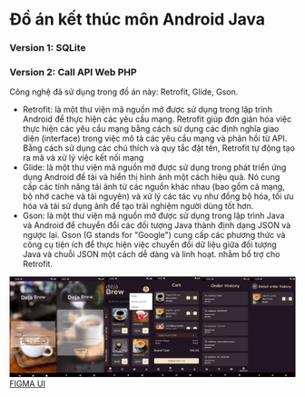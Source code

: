 # Đồ án kết thúc môn Android Java

### Version 1: SQLite

### Version 2: Call API Web PHP

Công nghệ đã sử dụng trong đồ án này: Retrofit, Glide, Gson.

- Retrofit: là một thư viện mã nguồn mở được sử dụng trong lập trình Android để thực hiện các yêu cầu mạng. Retrofit giúp đơn giản hóa việc thực hiện các yêu cầu mạng bằng cách sử dụng các định nghĩa giao diện (interface) trong việc mô tả các yêu cầu mạng và phản hồi từ API. Bằng cách sử dụng các chú thích và quy tắc đặt tên, Retrofit tự động tạo ra mã và xử lý việc kết nối mạng
- Glide: là một thư viện mã nguồn mở được sử dụng trong phát triển ứng dụng Android để tải và hiển thị hình ảnh một cách hiệu quả. Nó cung cấp các tính năng tải ảnh từ các nguồn khác nhau (bao gồm cả mạng, bộ nhớ cache và tài nguyên) và xử lý các tác vụ như đồng bộ hóa, tối ưu hóa và tái sử dụng ảnh để tạo trải nghiệm người dùng tốt hơn.
- Gson: là một thư viện mã nguồn mở được sử dụng trong lập trình Java và Android để chuyển đổi các đối tượng Java thành định dạng JSON và ngược lại. Gson (G stands for "Google") cung cấp các phương thức và công cụ tiện ích để thực hiện việc chuyển đổi dữ liệu giữa đối tượng Java và chuỗi JSON một cách dễ dàng và linh hoạt. nhằm bổ trợ cho Retrofit.

![alt text](https://github.com/nguynvanky/CoffeeShop-Android/blob/main/img.png)
[FIGMA UI](https://www.figma.com/file/BzAxxB6KEmcfAQ789zi0Od/Coffee-Delivery-App-Exploration-(Community)?type=design&node-id=1%3A2&mode=design&t=iFxb0hvdudEFe8qu-1)
